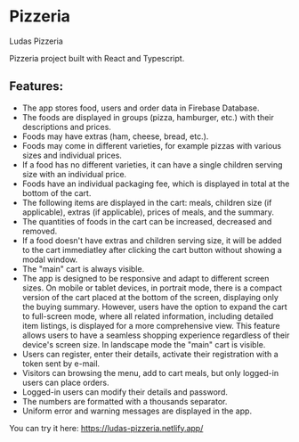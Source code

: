 # Pizzeria

Ludas Pizzeria

Pizzeria project built with React and Typescript.

## Features:

-   The app stores food, users and order data in Firebase Database.
-   The foods are displayed in groups (pizza, hamburger, etc.) with their descriptions and prices.
-   Foods may have extras (ham, cheese, bread, etc.).
-   Foods may come in different varieties, for example pizzas with various sizes and individual prices.
-   If a food has no different varieties, it can have a single children serving size with an individual price.
-   Foods have an individual packaging fee, which is displayed in total at the bottom of the cart.
-   The following items are displayed in the cart: meals, children size (if applicable), extras (if applicable), prices of meals, and the summary.
-   The quantities of foods in the cart can be increased, decreased and removed.
-   If a food doesn't have extras and children serving size, it will be added to the cart immediatley after clicking the cart button without showing a modal window.
-   The "main" cart is always visible.
-   The app is designed to be responsive and adapt to different screen sizes. On mobile or tablet devices, in portrait mode, there is a compact version of the cart placed at the bottom of the screen, displaying only the buying summary. However, users have the option to expand the cart to full-screen mode, where all related information, including detailed item listings, is displayed for a more comprehensive view. This feature allows users to have a seamless shopping experience regardless of their device's screen size. In landscape mode the "main" cart is visible.
-   Users can register, enter their details, activate their registration with a token sent by e-mail.
-   Visitors can browsing the menu, add to cart meals, but only logged-in users can place orders.
-   Logged-in users can modify their details and password.
-   The numbers are formatted with a thousands separator.
-   Uniform error and warning messages are displayed in the app.

You can try it here: https://ludas-pizzeria.netlify.app/
